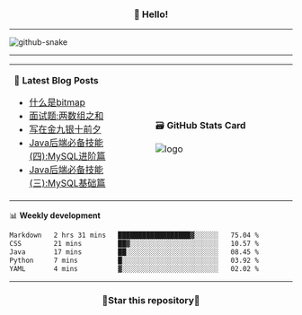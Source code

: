 <h3 align="center">👋 Hello!</h3>

-------

<picture>
  <source media="(prefers-color-scheme: dark)" srcset="https://raw.githubusercontent.com/fuos/fuos/output/github-contribution-grid-snake-dark.svg" />
  <source media="(prefers-color-scheme: light)" srcset="https://raw.githubusercontent.com/fuos/fuos/output/github-contribution-grid-snake.svg" />
  <img alt="github-snake" src="github-snake.svg" />
</picture>

-------

<table width="960px">
<tr>
<td valign="center" width="50%">

📕 **Latest Blog Posts**

<!-- BLOG-POST-LIST:START -->
- [什么是bitmap](https://blog.bitmap.us.kg/posts/51635cb9.html)
- [面试题:两数组之和](https://blog.bitmap.us.kg/posts/848255c6.html)
- [写在金九银十前夕](https://blog.bitmap.us.kg/posts/ad3ea03d.html)
- [Java后端必备技能&lpar;四&rpar;:MySQL进阶篇](https://blog.bitmap.us.kg/posts/2ac703c7.html)
- [Java后端必备技能&lpar;三&rpar;:MySQL基础篇](https://blog.bitmap.us.kg/posts/369bcd6e.html)
<!-- BLOG-POST-LIST:END -->

</td>
<td valign="center" width="50%">

🗃️ **GitHub Stats Card**

<img src="https://github-readme-stats.vercel.app/api?username=fuos&show_icons=true&theme=default&hide_border=true&hide_title=true" alt="logo" />

</td>
</tr>
</table>

📊 **Weekly development**
<!--START_SECTION:waka-->

```txt
Markdown   2 hrs 31 mins   ██████████████████▓░░░░░░   75.04 %
CSS        21 mins         ██▓░░░░░░░░░░░░░░░░░░░░░░   10.57 %
Java       17 mins         ██░░░░░░░░░░░░░░░░░░░░░░░   08.45 %
Python     7 mins          █░░░░░░░░░░░░░░░░░░░░░░░░   03.92 %
YAML       4 mins          ▓░░░░░░░░░░░░░░░░░░░░░░░░   02.02 %
```

<!--END_SECTION:waka-->

-------
<h3 align="center">🌟Star this repository🌟</h3>
